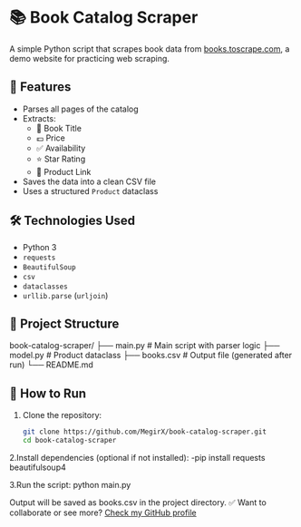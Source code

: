 # 📚 Book Catalog Scraper

A simple Python script that scrapes book data from [books.toscrape.com](https://books.toscrape.com), a demo website for practicing web scraping.

## 🧾 Features

- Parses all pages of the catalog
- Extracts:
  - 📖 Book Title
  - 💷 Price
  - ✅ Availability
  - ⭐ Star Rating
  - 🔗 Product Link
- Saves the data into a clean CSV file
- Uses a structured `Product` dataclass

## 🛠 Technologies Used

- Python 3
- `requests`
- `BeautifulSoup`
- `csv`
- `dataclasses`
- `urllib.parse` (`urljoin`)

## 📁 Project Structure
book-catalog-scraper/
├── main.py # Main script with parser logic
├── model.py # Product dataclass
├── books.csv # Output file (generated after run)
└── README.md


## 🚀 How to Run

1. Clone the repository:
   ```bash
   git clone https://github.com/MegirX/book-catalog-scraper.git
   cd book-catalog-scraper
2.Install dependencies (optional if not installed):
    -pip install requests beautifulsoup4

3.Run the script:
python main.py

Output will be saved as books.csv in the project directory.
✅ Want to collaborate or see more? [Check my GitHub profile](https://github.com/MegirX)
